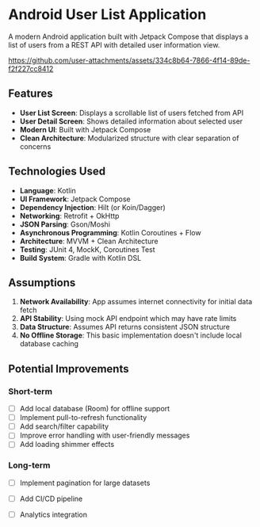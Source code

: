 # Android User List Application

A modern Android application built with Jetpack Compose that displays a list of users from a REST API with detailed user information view.



https://github.com/user-attachments/assets/334c8b64-7866-4f14-89de-f2f227cc8412



## Features

- **User List Screen**: Displays a scrollable list of users fetched from API
- **User Detail Screen**: Shows detailed information about selected user
- **Modern UI**: Built with Jetpack Compose
- **Clean Architecture**: Modularized structure with clear separation of concerns


## Technologies Used

- **Language**: Kotlin
- **UI Framework**: Jetpack Compose
- **Dependency Injection**: Hilt (or Koin/Dagger)
- **Networking**: Retrofit + OkHttp
- **JSON Parsing**: Gson/Moshi
- **Asynchronous Programming**: Kotlin Coroutines + Flow
- **Architecture**: MVVM + Clean Architecture
- **Testing**: JUnit 4, MockK, Coroutines Test
- **Build System**: Gradle with Kotlin DSL

##  Assumptions

1. **Network Availability**: App assumes internet connectivity for initial data fetch
2. **API Stability**: Using mock API endpoint which may have rate limits
3. **Data Structure**: Assumes API returns consistent JSON structure
4. **No Offline Storage**: This basic implementation doesn't include local database caching

## Potential Improvements

### Short-term
- [ ] Add local database (Room) for offline support
- [ ] Implement pull-to-refresh functionality
- [ ] Add search/filter capability
- [ ] Improve error handling with user-friendly messages
- [ ] Add loading shimmer effects

### Long-term
- [ ] Implement pagination for large datasets
- [ ] Add CI/CD pipeline
- [ ] Analytics integration

